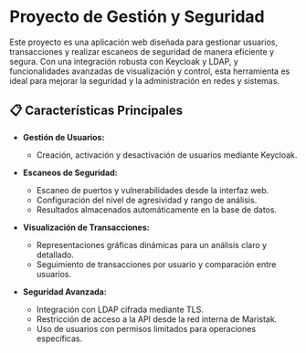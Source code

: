 # Proyecto de Gestión y Seguridad

Este proyecto es una aplicación web diseñada para gestionar usuarios, transacciones y realizar escaneos de seguridad de manera eficiente y segura. Con una integración robusta con Keycloak y LDAP, y funcionalidades avanzadas de visualización y control, esta herramienta es ideal para mejorar la seguridad y la administración en redes y sistemas.

## 📋 Características Principales

- **Gestión de Usuarios:**
  - Creación, activación y desactivación de usuarios mediante Keycloak.

- **Escaneos de Seguridad:**
  - Escaneo de puertos y vulnerabilidades desde la interfaz web.
  - Configuración del nivel de agresividad y rango de análisis.
  - Resultados almacenados automáticamente en la base de datos.

- **Visualización de Transacciones:**
  - Representaciones gráficas dinámicas para un análisis claro y detallado.
  - Seguimiento de transacciones por usuario y comparación entre usuarios.

- **Seguridad Avanzada:**
  - Integración con LDAP cifrada mediante TLS.
  - Restricción de acceso a la API desde la red interna de Maristak.
  - Uso de usuarios con permisos limitados para operaciones específicas.
